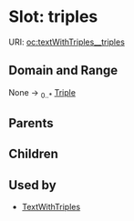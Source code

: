 
# Slot: triples




URI: [oc:textWithTriples__triples](http://w3id.org/ontogpt/ontology-class-templatetextWithTriples__triples)


## Domain and Range

None &#8594;  <sub>0..\*</sub> [Triple](Triple.md)

## Parents


## Children


## Used by

 * [TextWithTriples](TextWithTriples.md)
